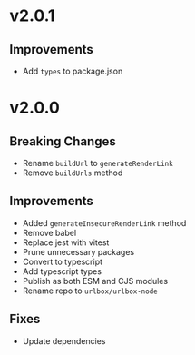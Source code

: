 # v2.0.1

## Improvements

- Add `types` to package.json

# v2.0.0

## Breaking Changes

- Rename `buildUrl` to `generateRenderLink`
- Remove `buildUrls` method

## Improvements

- Added `generateInsecureRenderLink` method
- Remove babel
- Replace jest with vitest
- Prune unnecessary packages
- Convert to typescript
- Add typescript types
- Publish as both ESM and CJS modules
- Rename repo to `urlbox/urlbox-node`

## Fixes

- Update dependencies
